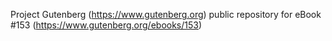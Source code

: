 Project Gutenberg (https://www.gutenberg.org) public repository for
eBook #153 (https://www.gutenberg.org/ebooks/153)
